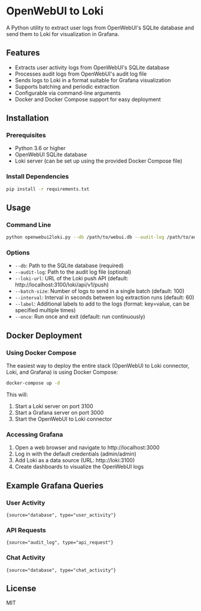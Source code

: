 # OpenWebUI to Loki

A Python utility to extract user logs from OpenWebUI's SQLite database and send them to Loki for visualization in Grafana.

## Features

- Extracts user activity logs from OpenWebUI's SQLite database
- Processes audit logs from OpenWebUI's audit log file
- Sends logs to Loki in a format suitable for Grafana visualization
- Supports batching and periodic extraction
- Configurable via command-line arguments
- Docker and Docker Compose support for easy deployment

## Installation

### Prerequisites

- Python 3.6 or higher
- OpenWebUI SQLite database
- Loki server (can be set up using the provided Docker Compose file)

### Install Dependencies

```bash
pip install -r requirements.txt
```

## Usage

### Command Line

```bash
python openwebui2loki.py --db /path/to/webui.db --audit-log /path/to/audit.log --loki-url http://localhost:3100/loki/api/v1/push
```

### Options

- `--db`: Path to the SQLite database (required)
- `--audit-log`: Path to the audit log file (optional)
- `--loki-url`: URL of the Loki push API (default: http://localhost:3100/loki/api/v1/push)
- `--batch-size`: Number of logs to send in a single batch (default: 100)
- `--interval`: Interval in seconds between log extraction runs (default: 60)
- `--label`: Additional labels to add to the logs (format: key=value, can be specified multiple times)
- `--once`: Run once and exit (default: run continuously)

## Docker Deployment

### Using Docker Compose

The easiest way to deploy the entire stack (OpenWebUI to Loki connector, Loki, and Grafana) is using Docker Compose:

```bash
docker-compose up -d
```

This will:
1. Start a Loki server on port 3100
2. Start a Grafana server on port 3000
3. Start the OpenWebUI to Loki connector

### Accessing Grafana

1. Open a web browser and navigate to http://localhost:3000
2. Log in with the default credentials (admin/admin)
3. Add Loki as a data source (URL: http://loki:3100)
4. Create dashboards to visualize the OpenWebUI logs

## Example Grafana Queries

### User Activity

```
{source="database", type="user_activity"}
```

### API Requests

```
{source="audit_log", type="api_request"}
```

### Chat Activity

```
{source="database", type="chat_activity"}
```

## License

MIT
